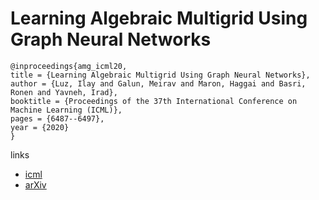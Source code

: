 # Learning Algebraic Multigrid Using Graph Neural Networks

```
@inproceedings{amg_icml20,
title = {Learning Algebraic Multigrid Using Graph Neural Networks},
author = {Luz, Ilay and Galun, Meirav and Maron, Haggai and Basri, Ronen and Yavneh, Irad},
booktitle = {Proceedings of the 37th International Conference on Machine Learning (ICML)},
pages = {6487--6497},
year = {2020}
}
```

links
- [icml](https://proceedings.icml.cc/book/3844.pdf)
- [arXiv](https://arxiv.org/abs/2003.05744)
